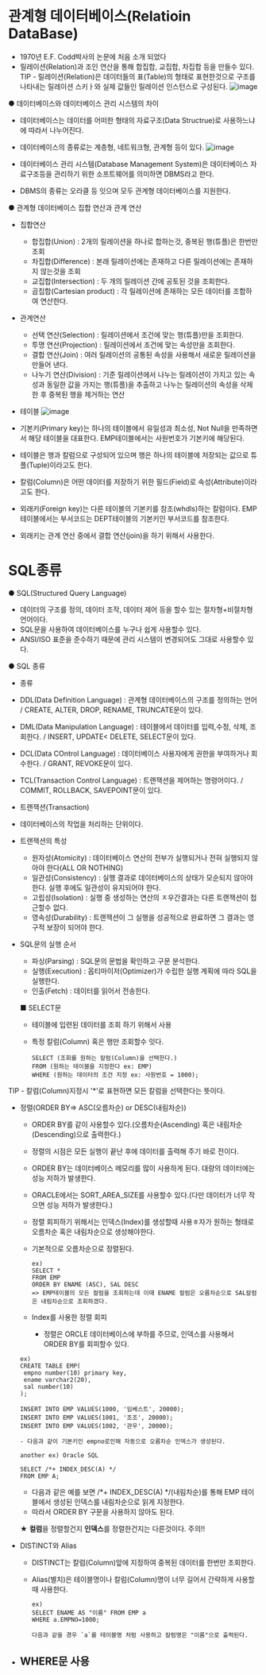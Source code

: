 
# 관계형 데이터베이스(Relatioin DataBase)
 - 1970년 E.F. Codd박사의 논문에 처음 소개 되었다
 - 릴레이션(Relation)과 조인 연산을 통해 합집합, 교집합, 차집합 등을 만들수 있다.
TIP - 릴레이션(Relation)은 데이터들의 표(Table)의 형태로 표현한것으로 구조를 나타내는 릴레이션 스키ㅏ와 실제 값들인 릴레이션 인스턴스로 구성된다.
![image](https://github.com/user-attachments/assets/655281af-91ae-4d66-8b65-1d9517bfba82)


● 데이터베이스와 데이터베이스 관리 시스템의 차이
- 데이터베이스는 데이터를 어떠한 형태의 자료구조(Data Structrue)로 사용하느냐에 따라서 나누어진다.
- 데이터베이스의 종류로는 계층형, 네트워크형, 관계형 등이 있다.
![image](https://github.com/user-attachments/assets/726d4e40-81e0-4c28-9c49-80ca624dd439)

- 데이터베이스 관리 시스템(Database Management System)은 데이터베이스 자료구조등을 관리하기 위한 소프트웨어를 의미하면 DBMS라고 한다.
- DBMS의 종류는 오라클 등 잇으며 모두 관계형 데이터베이스를 지원한다. 

● 관계형 데이터베이스 집합 연산과 관계 연산
- 집합연산
  - 합집합(Union) : 2개의 릴레이션을 하나로 합하는것, 중복된 행(튜플)은 한번만 조회
  - 차집합(Difference) : 본래 릴레이션에는 존재하고 다른 릴레이션에는 존재하지 않는것을 조회
  - 교집합(Intersection) : 두 개의 릴레이션 간에 공토된 것을 조회한다.
  - 곱집합(Cartesian product) : 각 릴레이션에 존재하는 모든 데이터를 조합하여 연산한다.
 
- 관계연산
  - 선택 연산(Selection) : 릴레이션에서 조건에 맞는 행(튜플)만을 조회한다.
  - 투명 연산(Projection) : 릴레이션에서 조건에 맞는 속성만을 조회한다.
  - 결합 연산(Join) : 여러 릴레이션의 공통된 속성을 사용해서 새로운 릴레이션을 만들어 낸다.
  - 나누기 연산(Division) : 기준 릴레이션에서 나누는 릴레이션이 가지고 있는 속성과 동일한 값을 가지는 행(튜플)을 추출하고 나누는 릴레이션의 속성을 삭제한 후 중복된 행을 제거하는 연산
 

- 테이블
  ![image](https://github.com/user-attachments/assets/c98feabe-ad17-4890-8139-a7f9adf2126c)

 - 기본키(Primary key)는 하나의 테이블에서 유일성과 최소성, Not Null을 만족하면서 해당 테이블을 대표한다. EMP테이블에서는 사원번호가 기본키에 해당된다.
 - 테이블은 행과 칼럼으로 구성되어 있으며 행은 하나의 테이블에 저장되는 값으로 튜플(Tuple)이라고도 한다.
 - 칼럼(Column)은 어떤 데이터를 저장하기 위한 필드(Field)로 속성(Attribute)이라고도 한다.
 - 외래키(Foreign key)는 다른 테이블의 기본키를 참조(whdls)하는 칼럼이다. EMP 테이블에서는 부서코드는 DEPT테이블의 기본키인 부서코드를 참조한다.
 - 외래키는 관계 연산 중에서 결합 연산(join)을 하기 위해서 사용한다.



# SQL종류

● SQL(Structured Query Language)
 - 데이터의 구조를 정의, 데이터 조작, 데이터 제어 등을 할수 있는 절차형+비절차형 언어이다.
 - SQL문을 사용하여 데이터베이스를 누구나 쉽게 사용할수 있다.
 - ANSI/ISO 표준을 준수하기 때문에 관리 시스템이 변경되어도 그대로 사용할수 있다.

● SQL 종류

- 종류
 - DDL(Data Definition Language) :  관계형 데이터베이스의 구조를 정의하는 언어 / CREATE, ALTER, DROP, RENAME, TRUNCATE문이 있다.
 - DML(Data Manipulation Language) : 테이블에서 데이터를 입력,수정, 삭제, 조회한다. / INSERT, UPDATE< DELETE, SELECT문이 있다. 
 - DCL(Data COntrol Language) : 데이터베이스 사용자에게 권한을 부여하거나 회수한다. / GRANT, REVOKE문이 있다.
 - TCL(Transaction Control Language) : 트랜잭션을 제어하는 명령어이다. / COMMIT, ROLLBACK, SAVEPOINT문이 있다.

- 트랜잭션(Transaction)
 - 데이터베이스의 작업을 처리하는 단위이다.

 - 트랜잭션의 특성
    - 원자성(Atomicity) : 데이터베이스 연산의 전부가 실행되거나 전혀 실행되지 않아야 한다(ALL OR NOTHING)
    - 일관성(Consistency) : 실행 결과로 데이터베이스의 상태가 모순되지 않아야 한다. 실행 후에도 일관성이 유지되어야 한다.
    - 고립성(Isolation) : 실행 중 생성하는 연산의 ㅈ우간결과는 다른 트랜잭션이 접근할수 없다.
    - 영속성(Durability) : 트랜잭션이 그 실행을 성공적으로 완료하면 그 결과는 영구적 보장이 되어야 한다.
  

- SQL문의 실행 순서
   - 파싱(Parsing) : SQL문의 문법을 확인하고 구문 분석한다.
   - 실행(Execution) : 옵티마이저(Optimizer)가 수립한 실행 계획에 따라 SQL을 실행한다.
   - 인출(Fetch) : 데이터를 읽어서 전송한다.




  ■ SELECT문
  - 테이블에 입련된 데이터를 조회 하기 위해서 사용
  - 특정 칼럼(Column) 혹은 행만 조회할수 잇다.
 
    ```
    SELECT (조회를 원하는 칼럼(Column)을 선택한다.)
    FROM (원하는 테이블을 지정한다 ex: EMP)
    WHERE (원하는 데이터의 조건 지정 ex: 사원번호 = 1000);

    ```
TIP -  칼럼(Column)지정시 '*'로 표현하면 모든 칼럼을 선택한다는 뜻이다.

 - 정렬(ORDER BY=> ASC(오름차순) or DESC(내림차순))
    - ORDER BY를 같이 사용할수 있다.(오름차순(Ascending) 혹은 내림차순(Descending)으로 출력한다.)
    - 정렬의 시점은 모든 실행이 끝난 후에 데이터를 출력해 주기 바로 전이다.
    - ORDER BY는 데이터베이스 메모리를 많이 사용하게 된다. 대량의 데이터에는 성능 저하가 발생한다.
    - ORACLE에서는 SORT_AREA_SIZE를 사용할수 있다.(다만 데이터가 너무 작으면 성능 저하가 발생한다.)
    - 정렬 회피하기 위해서는 인덱스(Index)를 생성할때 사용ㅎ자가 원하는 형태로 오름차순 혹은 내림차순으로 생성해야한다.
    - 기본적으로 오름차순으로 정렬된다.
      
      ```
      ex)
      SELECT *
      FROM EMP
      ORDER BY ENAME (ASC), SAL DESC
      => EMP테이블의 모든 컬럼을 조회하는데 이때 ENAME 컬럼은 오름차순으로 SAL칼럼은 내림차순으로 조회하겠다.
      ```

    - Index를 사용한 정렬 회피
       - 정렬은 ORCLE 데이터베이스에 부하를 주므로, 인덱스를 사용해서 ORDER BY를 회피할수 있다.
     ```
     ex)
     CREATE TABLE EMP(
      empno number(10) primary key,
      ename varchar2(20),
      sal number(10)
     );

     INSERT INTO EMP VALUES(1000, '임베스트', 20000);
     INSERT INTO EMP VALUES(1001, '조조', 20000);
     INSERT INTO EMP VALUES(1002, '관우', 20000);
     ```
       - 다음과 같이 기본키인 empno로인해 자동으로 오름차순 인덱스가 생성된다.

     ```
     another ex) Oracle SQL

     SELECT /*+ INDEX_DESC(A) */
     FROM EMP A;
     ```

     - 다음과 같은 예를 보면 /*+ INDEX_DESC(A) */(내림차순)를 통해 EMP 테이블에서 생성된 인덱스를 내림차순으로 읽게 지정한다.
     - 따라서 ORDER BY 구문을 사용하지 않아도 된다.

    ★ **컬럼**을 정렬할건지 **인덱스**를 정렬한건지는 다른것이다. 주의!!



 - DISTINCT와 Alias
    - DISTINCT는 칼럼(Column)앞에 지정하여 중복된 데이터를 한번만 조회한다.
    - Alias(별치)은 테이블명이나 칼럼(Column)명이 너무 길어서 간략하게 사용할때 사용한다.
  
      ```
      ex)
      SELECT ENAME AS "이름" FROM EMP a
      WHERE a.EMPNO=1000;

      다음과 같을 경우 `a`를 테이블명 처럼 사용하고 칼럼명은 "이름"으로 출력된다.
      ```

 - WHERE문 사용
    - 


